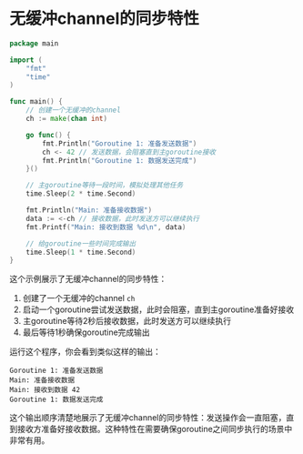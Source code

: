 # 无缓冲channel的同步特性

```go
package main

import (
	"fmt"
	"time"
)

func main() {
	// 创建一个无缓冲的channel
	ch := make(chan int)

	go func() {
		fmt.Println("Goroutine 1: 准备发送数据")
		ch <- 42 // 发送数据，会阻塞直到主goroutine接收
		fmt.Println("Goroutine 1: 数据发送完成")
	}()

	// 主goroutine等待一段时间，模拟处理其他任务
	time.Sleep(2 * time.Second)

	fmt.Println("Main: 准备接收数据")
	data := <-ch // 接收数据，此时发送方可以继续执行
	fmt.Printf("Main: 接收到数据 %d\n", data)

	// 给goroutine一些时间完成输出
	time.Sleep(1 * time.Second)
}
```

这个示例展示了无缓冲channel的同步特性：

1. 创建了一个无缓冲的channel `ch`
2. 启动一个goroutine尝试发送数据，此时会阻塞，直到主goroutine准备好接收
3. 主goroutine等待2秒后接收数据，此时发送方可以继续执行
4. 最后等待1秒确保goroutine完成输出

运行这个程序，你会看到类似这样的输出：

```
Goroutine 1: 准备发送数据
Main: 准备接收数据
Main: 接收到数据 42
Goroutine 1: 数据发送完成
```

这个输出顺序清楚地展示了无缓冲channel的同步特性：发送操作会一直阻塞，直到接收方准备好接收数据。这种特性在需要确保goroutine之间同步执行的场景中非常有用。